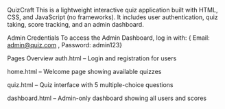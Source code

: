  QuizCraft This is a lightweight interactive quiz application built with HTML, CSS, and JavaScript (no frameworks). It includes user authentication, quiz taking, score tracking, and an admin dashboard.

 Admin Credentials To access the Admin Dashboard, log in with:  { Email: admin@quiz.com , Password: admin123}

 Pages Overview auth.html – Login and registration for users

home.html – Welcome page showing available quizzes

quiz.html – Quiz interface with 5 multiple-choice questions

dashboard.html – Admin-only dashboard showing all users and scores
